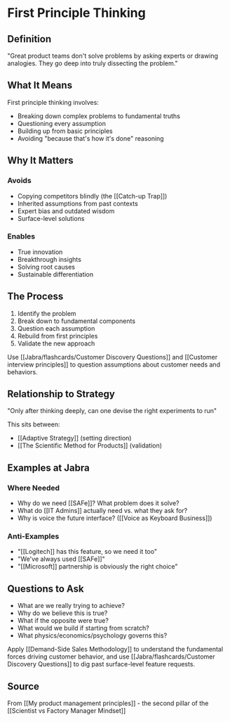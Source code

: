# First Principle Thinking

## Definition

"Great product teams don't solve problems by asking experts or drawing analogies. They go deep into truly dissecting the problem."

## What It Means

First principle thinking involves:
- Breaking down complex problems to fundamental truths
- Questioning every assumption
- Building up from basic principles
- Avoiding "because that's how it's done" reasoning

## Why It Matters

### Avoids
- Copying competitors blindly (the [[Catch-up Trap]])
- Inherited assumptions from past contexts
- Expert bias and outdated wisdom
- Surface-level solutions

### Enables
- True innovation
- Breakthrough insights
- Solving root causes
- Sustainable differentiation

## The Process

1. Identify the problem
2. Break down to fundamental components
3. Question each assumption
4. Rebuild from first principles
5. Validate the new approach

Use [[Jabra/flashcards/Customer Discovery Questions]] and [[Customer interview principles]] to question assumptions about customer needs and behaviors.

## Relationship to Strategy

"Only after thinking deeply, can one devise the right experiments to run"

This sits between:
- [[Adaptive Strategy]] (setting direction)
- [[The Scientific Method for Products]] (validation)

## Examples at Jabra

### Where Needed
- Why do we need [[SAFe]]? What problem does it solve?
- What do [[IT Admins]] actually need vs. what they ask for?
- Why is voice the future interface? ([[Voice as Keyboard Business]])

### Anti-Examples
- "[[Logitech]] has this feature, so we need it too"
- "We've always used [[SAFe]]"
- "[[Microsoft]] partnership is obviously the right choice"

## Questions to Ask

- What are we really trying to achieve?
- Why do we believe this is true?
- What if the opposite were true?
- What would we build if starting from scratch?
- What physics/economics/psychology governs this?

Apply [[Demand-Side Sales Methodology]] to understand the fundamental forces driving customer behavior, and use [[Jabra/flashcards/Customer Discovery Questions]] to dig past surface-level feature requests.

## Source
From [[My product management principles]] - the second pillar of the [[Scientist vs Factory Manager Mindset]]